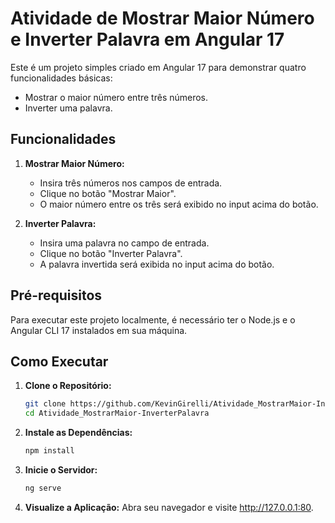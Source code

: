 # Atividade de  Mostrar Maior Número e Inverter Palavra em Angular 17

Este é um projeto simples criado em Angular 17 para demonstrar quatro funcionalidades básicas:
- Mostrar o maior número entre três números.
- Inverter uma palavra.

## Funcionalidades

1. **Mostrar Maior Número:**
   - Insira três números nos campos de entrada.
   - Clique no botão "Mostrar Maior".
   - O maior número entre os três será exibido no input acima do botão.

2. **Inverter Palavra:**
   - Insira uma palavra no campo de entrada.
   - Clique no botão "Inverter Palavra".
   - A palavra invertida será exibida no input acima do botão.

## Pré-requisitos

Para executar este projeto localmente, é necessário ter o Node.js e o Angular CLI 17 instalados em sua máquina.

## Como Executar

1. **Clone o Repositório:**

   ```bash
   git clone https://github.com/KevinGirelli/Atividade_MostrarMaior-InverterPalavra.git
   cd Atividade_MostrarMaior-InverterPalavra

2. **Instale as Dependências:**
   ```bash
   npm install

2. **Inicie o Servidor:**
   ```bash
   ng serve

4. **Visualize a Aplicação:**
   Abra seu navegador e visite http://127.0.0.1:80.
